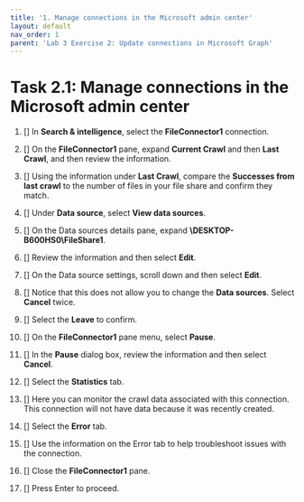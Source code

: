 ```yaml
---
title: '1. Manage connections in the Microsoft admin center'
layout: default
nav_order: 1
parent: 'Lab 3 Exercise 2: Update connections in Microsoft Graph'
---
```


# Task 2.1: Manage connections in the Microsoft admin center

1. [] In **Search & intelligence**, select the **FileConnector1** connection.  

1. [] On the **FileConnector1** pane, expand **Current Crawl** and then **Last Crawl**, and then review the information.  

1. [] Using the information under **Last Crawl**, compare the **Successes from last crawl** to the number of files in your file share and confirm they match.

1. [] Under **Data source**, select **View data sources**.

1. [] On the Data sources details pane, expand **\\DESKTOP-B600HS0\\FileShare1**.

1. [] Review the information and then select **Edit**.

1. [] On the Data source settings, scroll down and then select **Edit**.

1. [] Notice that this does not allow you to change the **Data sources**. Select **Cancel** twice.

1. [] Select the **Leave** to confirm.

1. [] On the **FileConnector1** pane menu, select **Pause**.

1. [] In the **Pause** dialog box, review the information and then select **Cancel**.

1. [] Select the **Statistics** tab.

1. [] Here you can monitor the crawl data associated with this connection.  
    This connection will not have data because it was recently created.

1. [] Select the **Error** tab.

1. [] Use the information on the Error tab to help troubleshoot issues with the connection.

1. [] Close the **FileConnector1** pane.

1. [] Press Enter to proceed.
